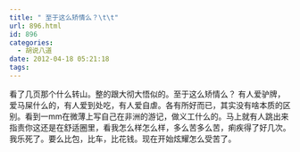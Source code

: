 ```yaml
---
title: " 至于这么矫情么？\t\t"
url: 896.html
id: 896
categories:
  - 胡说八道
date: 2012-04-18 05:21:18
tags:
---
```


看了几页那个什么转山。整的跟大彻大悟似的。至于这么矫情么？ 有人爱驴牌，爱马屎什么的，有人爱到处吃，有人爱自虐。各有所好而已，其实没有啥本质的区别。看到一mm在微薄上写自己在非洲的游记，做义工什么的。马上就有人跳出来指责你这还是在舒适圈里，看我怎么样怎么样，多么苦多么苦，痢疾得了好几次。我乐死了。要么比包，比车，比花钱。现在开始炫耀怎么受苦了。